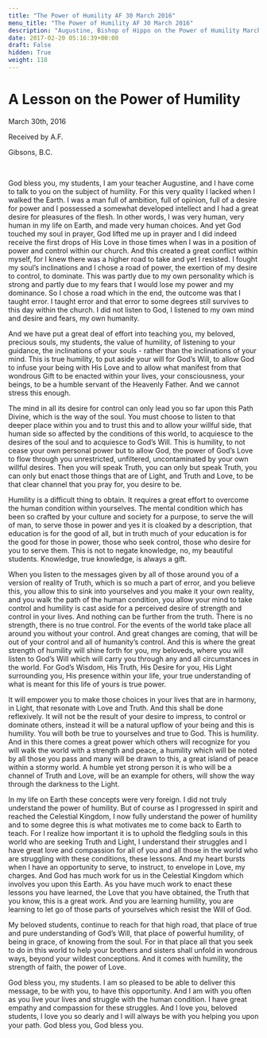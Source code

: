 ```yaml
---
title: "The Power of Humility AF 30 March 2016"
menu_title: "The Power of Humility AF 30 March 2016"
description: "Augustine, Bishop of Hippo on the Power of Humility March 30 2016"
date: 2017-02-20 05:16:39+00:00
draft: False
hidden: True
weight: 118
---
```

# A Lesson on the Power of Humility

March 30th, 2016

Received by A.F.

Gibsons, B.C.

 

God bless you, my students, I am your teacher Augustine, and I have come to talk to you on the subject of humility. For this very quality I lacked when I walked the Earth. I was a man full of ambition, full of opinion, full of a desire for power and I possessed a somewhat developed intellect and I had a great desire for pleasures of the flesh. In other words, I was very human, very human in my life on Earth, and made very human choices. And yet God touched my soul in prayer, God lifted me up in prayer and I did indeed receive the first drops of His Love in those times when I was in a position of power and control within our church. And this created a great conflict within myself, for I knew there was a higher road to take and yet I resisted. I fought my soul’s inclinations and I chose a road of power, the exertion of my desire to control, to dominate. This was partly due to my own personality which is strong and partly due to my fears that I would lose my power and my dominance. So I chose a road which in the end, the outcome was that I taught error. I taught error and that error to some degrees still survives to this day within the church. I did not listen to God, I listened to my own mind and desire and fears, my own humanity.

And we have put a great deal of effort into teaching you, my beloved, precious souls, my students, the value of humility, of listening to your guidance, the inclinations of your souls - rather than the inclinations of your mind. This is true humility, to put aside your will for God’s Will, to allow God to infuse your being with His Love and to allow what manifest from that wondrous Gift to be enacted within your lives, your consciousness, your beings, to be a humble servant of the Heavenly Father. And we cannot stress this enough. 

The mind in all its desire for control can only lead you so far upon this Path Divine, which is the way of the soul. You must choose to listen to that deeper place within you and to trust this and to allow your willful side, that human side so affected by the conditions of this world, to acquiesce to the desires of the soul and to acquiesce to God’s Will. This is humility, to not cease your own personal power but to allow God, the power of God’s Love to flow through you unrestricted, unfiltered, uncontaminated by your own willful desires. Then you will speak Truth, you can only but speak Truth, you can only but enact those things that are of Light, and Truth and Love, to be that clear channel that you pray for, you desire to be. 

Humility is a difficult thing to obtain. It requires a great effort to overcome the human condition within yourselves. The mental condition which has been so crafted by your culture and society for a purpose, to serve the will of man, to serve those in power and yes it is cloaked by a description, that education is for the good of all, but in truth much of your education is for the good for those in power, those who seek control, those who desire for you to serve them. This is not to negate knowledge, no, my beautiful students. Knowledge, true knowledge, is always a gift.

When you listen to the messages given by all of those around you of a version of reality of Truth, which is so much a part of error, and you believe this, you allow this to sink into yourselves and you make it your own reality, and you walk the path of the human condition, you allow your mind to take control and humility is cast aside for a perceived desire of strength and control in your lives. And nothing can be further from the truth. There is no strength, there is no true control. For the events of the world take place all around you without your control. And great changes are coming, that will be out of your control and all of humanity’s control. And this is where the great strength of humility will shine forth for you, my beloveds, where you will listen to God’s Will which will carry you through any and all circumstances in the world. For God’s Wisdom, His Truth, His Desire for you, His Light surrounding you, His presence within your life, your true understanding of what is meant for this life of yours is true power.

It will empower you to make those choices in your lives that are in harmony, in Light, that resonate with Love and Truth. And this shall be done reflexively. It will not be the result of your desire to impress, to control or dominate others, instead it will be a natural upflow of your being and this is humility. You will both be true to yourselves and true to God. This is humility. And in this there comes a great power which others will recognize for you will walk the world with a strength and peace, a humility which will be noted by all those you pass and many will be drawn to this, a great island of peace within a stormy world. A humble yet strong person it is who will be a channel of Truth and Love, will be an example for others, will show the way through the darkness to the Light. 

In my life on Earth these concepts were very foreign. I did not truly understand the power of humility. But of course as I progressed in spirit and reached the Celestial Kingdom, I now fully understand the power of humility and to some degree this is what motivates me to come back to Earth to teach. For I realize how important it is to uphold the fledgling souls in this world who are seeking Truth and Light, I understand their struggles and I have great love and compassion for all of you and all those in the world who are struggling with these conditions, these lessons. And my heart bursts when I have an opportunity to serve, to instruct, to envelope in Love, my charges. And God has much work for us in the Celestial Kingdom which involves you upon this Earth. As you have much work to enact these lessons you have learned, the Love that you have obtained, the Truth that you know, this is a great work. And you are learning humility, you are learning to let go of those parts of yourselves which resist the Will of God.

My beloved students, continue to reach for that high road, that place of true and pure understanding of God’s Will, that place of powerful humility, of being in grace, of knowing from the soul. For in that place all that you seek to do in this world to help your brothers and sisters shall unfold in wondrous ways, beyond your wildest conceptions. And it comes with humility, the strength of faith, the power of Love.

God bless you, my students. I am so pleased to be able to deliver this message, to be with you, to have this opportunity. And I am with you often as you live your lives and struggle with the human condition. I have great empathy and compassion for these struggles. And I love you, beloved students, I love you so dearly and I will always be with you helping you upon your path. God bless you, God bless you.
